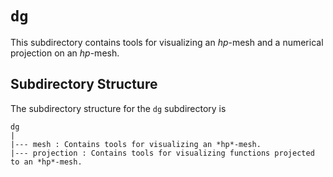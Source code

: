`dg`
================================================================================

This subdirectory contains tools for visualizing an *hp*-mesh and a numerical projection on an *hp*-mesh.

Subdirectory Structure
--------------------------------------------------------------------------------

The subdirectory structure for the `dg` subdirectory is

```
dg
|
|--- mesh : Contains tools for visualizing an *hp*-mesh.
|--- projection : Contains tools for visualizing functions projected to an *hp*-mesh.
```